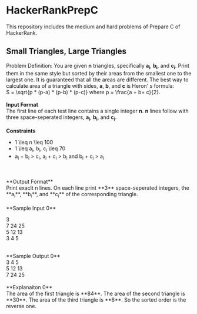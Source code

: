 # HackerRankPrepC
This repository includes the medium and hard problems of Prepare C of HackerRank. 

## Small Triangles, Large Triangles
Problem Definition: You are given **n** triangles, specifically **a<sub>i</sub>**, **b<sub>i</sub>**, and **c<sub>i</sub>**. Print them in the same style but sorted by their areas from the smallest one to the largest one. It is guaranteed that all the areas are different. The best way to calculate area of a triangle with sides, **a**, **b**, and **c** is Heron' s formula:
<br>
S = \sqrt{p * (p-a) * (p-b) * (p-c)} where p = \frac{a + b+ c}{2}.
<br>
<br>
**Input Format**
<br>
The first line of each test line contains a single integer **n**. **n** lines follow with three space-seperated integers, **a<sub>i</sub>**, **b<sub>i</sub>**, and **c<sub>i</sub>**.
<br>
<br>
**Constraints**
<br>
- 1 \leq n \leq 100
- 1 \leq  a<sub>i</sub>, b<sub>i</sub>, c<sub>i</sub> \leq 70
- a<sub>i</sub> + b<sub>i</sub> > c<sub>i</sub>, a<sub>i</sub> + c<sub>i</sub> > b<sub>i</sub> and b<sub>i</sub> + c<sub>i</sub> > a<sub>i</sub>
<br>
<br>
**Output Format**
<br>
Print exaclt n lines. On each line print **3** space-seperated integers, the **a<sub>i</sub>**, **b<sub>i</sub>**, and **c<sub>i</sub>** of the corresponding triangle.
<br>
<br>
**Sample Input 0**
<br>

3
<br>
7 24 25
<br>
5 12 13
<br>
3 4 5
<br>

<br>
**Sample Output 0**
<br>
3 4 5
<br>
5 12 13
<br>
7 24 25
<br>
<br>
**Explanaiton 0**
<br>
The area of the first triangle is **84**. The area of the second triangle is **30**. The area of the third triangle is **6**. So the sorted order is the reverse one.
